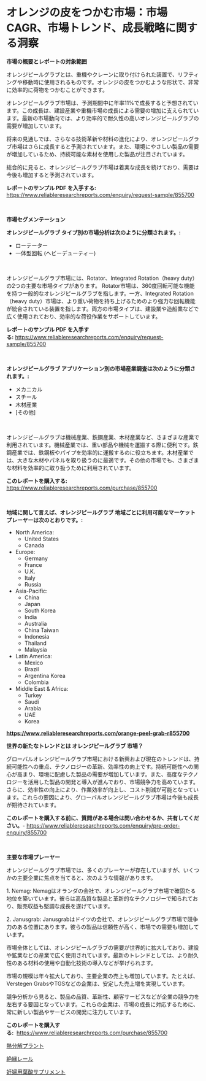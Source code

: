 <p><h1>オレンジの皮をつかむ市場：市場CAGR、市場トレンド、成長戦略に関する洞察</h1></p><p><strong>市場の概要とレポートの対象範囲</strong></p>
<p><p>オレンジピールグラブとは、重機やクレーンに取り付けられた装置で、リフティングや移動時に使用されるものです。オレンジの皮をつかむような形状で、非常に効率的に荷物をつかむことができます。</p><p>オレンジピールグラブ市場は、予測期間中に年率11%で成長すると予想されています。この成長は、建設産業や重機市場の成長による需要の増加に支えられています。最新の市場動向では、より効率的で耐久性の高いオレンジピールグラブの需要が増加しています。</p><p>将来の見通しでは、さらなる技術革新や材料の進化により、オレンジピールグラブ市場はさらに成長すると予測されています。また、環境にやさしい製品の需要が増加しているため、持続可能な素材を使用した製品が注目されています。</p><p>総合的に見ると、オレンジピールグラブ市場は着実な成長を続けており、需要は今後も増加すると予測されています。</p></p>
<p><strong>レポートのサンプル PDF を入手する:</strong> <a href="https://www.reliableresearchreports.com/enquiry/request-sample/855700">https://www.reliableresearchreports.com/enquiry/request-sample/855700</a></p>
<p>&nbsp;</p>
<p><strong>市場セグメンテーション</strong></p>
<p><strong>オレンジピールグラブ タイプ別の市場分析は次のように分類されます。:</strong></p>
<p><ul><li>ローテーター</li><li>一体型回転 (ヘビーデューティー)</li></ul></p>
<p>&nbsp;</p>
<p><p>オレンジピールグラブ市場には、Rotator、Integrated Rotation（heavy duty）の2つの主要な市場タイプがあります。 Rotator市場は、360度回転可能な機能を持つ一般的なオレンジピールグラブを指します。一方、Integrated Rotation（heavy duty）市場は、より重い荷物を持ち上げるためのより強力な回転機能が統合されている装置を指します。両方の市場タイプは、建設業や造船業などで広く使用されており、効率的な荷役作業をサポートしています。</p></p>
<p><strong>レポートのサンプル PDF を入手する:</strong>&nbsp;<a href="https://www.reliableresearchreports.com/enquiry/request-sample/855700">https://www.reliableresearchreports.com/enquiry/request-sample/855700</a></p>
<p>&nbsp;</p>
<p><strong> オレンジピールグラブ アプリケーション別の市場産業調査は次のように分類されます。:</strong></p>
<p><ul><li>メカニカル</li><li>スチール</li><li>木材産業</li><li>[その他]</li></ul></p>
<p>&nbsp;</p>
<p><p>オレンジピールグラブは機械産業、鉄鋼産業、木材産業など、さまざまな産業で利用されています。機械産業では、重い部品や機械を運搬する際に便利です。鉄鋼産業では、鉄鋼板やパイプを効率的に運搬するのに役立ちます。木材産業では、大きな木材やパネルを取り扱うのに最適です。その他の市場でも、さまざまな材料を効率的に取り扱うために利用されています。</p></p>
<p><strong>このレポートを購入する:</strong>&nbsp; <a href="https://www.reliableresearchreports.com/purchase/855700">https://www.reliableresearchreports.com/purchase/855700</a></p>
<p>&nbsp;</p>
<p><strong>地域に関して言えば、オレンジピールグラブ 地域ごとに利用可能なマーケットプレーヤーは次のとおりです。:</strong></p>
<p><ul>
    <li>
        North America:
        <ul>
            <li>United States</li>
            <li>Canada</li>
        </ul>
    </li>
    <li>
        Europe:
        <ul>
            <li>Germany</li>
            <li>France</li>
            <li>U.K.</li>
            <li>Italy</li>
            <li>Russia</li>
        </ul>
    </li>
    <li>
        Asia-Pacific:
        <ul>
            <li>China</li>
            <li>Japan</li>
            <li>South Korea</li>
            <li>India</li>
            <li>Australia</li>
            <li>China Taiwan</li>
            <li>Indonesia</li>
            <li>Thailand</li>
            <li>Malaysia</li>
        </ul>
    </li>
    <li>
        Latin America:
        <ul>
            <li>Mexico</li>
            <li>Brazil</li>
            <li>Argentina Korea</li>
            <li>Colombia</li>
        </ul>
    </li>
    <li>
        Middle East & Africa:
        <ul>
            <li>Turkey</li>
            <li>Saudi</li>
            <li>Arabia</li>
            <li>UAE</li>
            <li>Korea</li>
        </ul>
    </li>
    </ul></p>
<p><strong><a href="https://www.reliableresearchreports.com/orange-peel-grab-r855700">https://www.reliableresearchreports.com/orange-peel-grab-r855700</a></strong>&nbsp;</p>
<p><strong>世界の新たなトレンドとは オレンジピールグラブ 市場？</strong></p>
<p><p>グローバルオレンジピールグラブ市場における新興および現在のトレンドは、持続可能性への重点、テクノロジーの革新、効率性の向上です。持続可能性への関心が高まり、環境に配慮した製品の需要が増加しています。また、高度なテクノロジーを活用した製品の開発と導入が進んでおり、市場競争力を高めています。さらに、効率性の向上により、作業効率が向上し、コスト削減が可能となっています。これらの要因により、グローバルオレンジピールグラブ市場は今後も成長が期待されています。</p></p>
<p><strong>このレポートを購入する前に、質問がある場合は問い合わせるか、共有してください。</strong>- <a href="https://www.reliableresearchreports.com/enquiry/pre-order-enquiry/855700">https://www.reliableresearchreports.com/enquiry/pre-order-enquiry/855700</a></p>
<p>&nbsp;</p>
<p><strong>主要な市場プレーヤー</strong></p>
<p><p>オレンジピールグラブ市場では、多くのプレーヤーが存在していますが、いくつかの主要企業に焦点を当てると、次のような情報があります。</p><p>1. Nemag: Nemagはオランダの会社で、オレンジピールグラブ市場で確固たる地位を築いています。彼らは高品質な製品と革新的なテクノロジーで知られており、販売収益も堅調な成長を遂げています。</p><p>2. Janusgrab: Janusgrabはドイツの会社で、オレンジピールグラブ市場で競争力のある位置にあります。彼らの製品は信頼性が高く、市場での需要も増加しています。</p><p>市場全体としては、オレンジピールグラブの需要が世界的に拡大しており、建設や鉱業などの産業で広く使用されています。最新のトレンドとしては、より耐久性のある材料の使用や自動化技術の導入などが挙げられます。</p><p>市場の規模は年々拡大しており、主要企業の売上も増加しています。たとえば、Verstegen GrabsやTGSなどの企業は、安定した売上増を実現しています。</p><p>競争分析から見ると、製品の品質、革新性、顧客サービスなどが企業の競争力を左右する要因となっています。これらの企業は、市場の成長に対応するために、常に新しい製品やサービスの開発に注力しています。</p></p>
<p><strong>このレポートを購入する:</strong>&nbsp;&nbsp;<a href="https://www.reliableresearchreports.com/purchase/855700">https://www.reliableresearchreports.com/purchase/855700</a></p>
<p><p><a href="https://medium.com/@michaelerde565/%E3%83%94%E3%83%AD%E3%83%AA%E3%82%B7%E3%82%B9%E3%83%97%E3%83%A9%E3%83%B3%E3%83%88%E3%81%AE%E5%B8%82%E5%A0%B4%E3%81%AF-%E3%82%B7%E3%82%A7%E3%82%A2-%E3%82%B5%E3%82%A4%E3%82%BA-%E3%81%8A%E3%82%88%E3%81%B32031%E5%B9%B4%E3%81%BE%E3%81%A7%E3%81%AE%E4%BA%88%E6%B8%AC%E3%81%AB%E7%84%A6%E7%82%B9%E3%82%92%E5%BD%93%E3%81%A6%E3%81%A6%E3%81%84%E3%81%BE%E3%81%99-639a61a0473f">熱分解プラント</a></p><p><a href="https://github.com/one-cool-chick/Market-Research-Report-List-1/blob/main/956426619840.md">絶縁レール</a></p><p><a href="https://medium.com/@chrispcreem58/%E5%A6%8A%E5%A8%A0%E4%B8%AD%E3%81%AE%E5%A5%B3%E6%80%A7%E3%81%AE%E3%81%9F%E3%82%81%E3%81%AE%E8%91%89%E9%85%B8%E3%82%B5%E3%83%97%E3%83%AA%E3%83%A1%E3%83%B3%E3%83%88%E5%B8%82%E5%A0%B4-%E5%B8%82%E5%A0%B4cagr-%E5%B8%82%E5%A0%B4%E5%8B%95%E5%90%91-%E6%88%90%E9%95%B7%E6%88%A6%E7%95%A5%E3%81%AB%E9%96%A2%E3%81%99%E3%82%8B%E6%B4%9E%E5%AF%9F-54adc18dbeb5">妊婦用葉酸サプリメント</a></p></p>